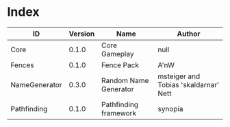 # Index

| ID | Version | Name | Author
|----|---------|------|-------
| Core | 0.1.0 | Core Gameplay | null |
| Fences | 0.1.0 | Fence Pack | A'nW |
| NameGenerator | 0.3.0 | Random Name Generator | msteiger and Tobias 'skaldarnar' Nett |
| Pathfinding | 0.1.0 | Pathfinding framework | synopia |
